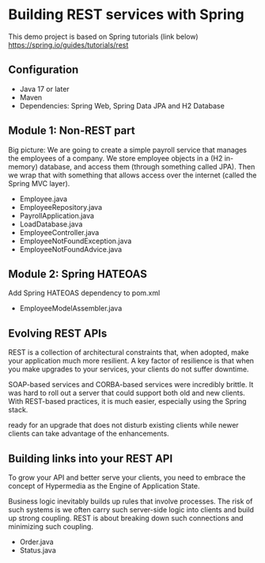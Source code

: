 # Building REST services with Spring
This demo project is based on Spring tutorials (link below)
https://spring.io/guides/tutorials/rest

## Configuration
- Java 17 or later
- Maven
- Dependencies: Spring Web, Spring Data JPA and H2 Database

## Module 1: Non-REST part

Big picture: We are going to create a simple payroll service that manages the employees of a company. We store employee objects in a (H2 in-memory) database, and access them (through something called JPA). Then we wrap that with something that allows access over the internet (called the Spring MVC layer).

- Employee.java
- EmployeeRepository.java
- PayrollApplication.java
- LoadDatabase.java
- EmployeeController.java
- EmployeeNotFoundException.java
- EmployeeNotFoundAdvice.java

## Module 2: Spring HATEOAS

Add Spring HATEOAS dependency to pom.xml

- EmployeeModelAssembler.java


## Evolving REST APIs

REST is a collection of architectural constraints that, when adopted, make your application much more resilient. A key factor of resilience is that when you make upgrades to your services, your clients do not suffer downtime.

SOAP-based services and CORBA-based services were incredibly brittle. It was hard to roll out a server that could support both old and new clients. With REST-based practices, it is much easier, especially using the Spring stack.

ready for an upgrade that does not disturb existing clients while newer clients can take advantage of the enhancements.

## Building links into your REST API

To grow your API and better serve your clients, you need to embrace the concept of Hypermedia as the Engine of Application State.

Business logic inevitably builds up rules that involve processes. The risk of such systems is we often carry such server-side logic into clients and build up strong coupling. REST is about breaking down such connections and minimizing such coupling.

- Order.java
- Status.java